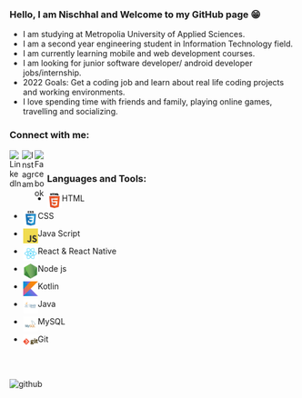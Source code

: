 ### Hello, I am Nischhal and Welcome to my GitHub page :grin:

- I am studying at Metropolia University of Applied Sciences.
- I am a second year engineering student in Information Technology field.
- I am currently learning mobile and web development courses.
- I am looking for junior software developer/ android developer jobs/internship.
- 2022 Goals: Get a coding job and learn about real life coding projects and working environments.
- I love spending time with friends and family, playing online games, travelling and socializing.

### Connect with me:

[<img align="left" alt="LinkedIn" width="22px" src="https://cdn.jsdelivr.net/npm/simple-icons@v3/icons/linkedin.svg"/>][linkedin]
[<img align="left" alt="Instagram" width="22px" src="https://cdn.jsdelivr.net/npm/simple-icons@v3/icons/instagram.svg"/>][instagram]
[<img align="left" alt="Facebook" width="22px" src="https://cdn.jsdelivr.net/npm/simple-icons@v3/icons/facebook.svg"/>][facebook]

<br />

### Languages and Tools:

- [<img align="left" alt="HTML5" width="26px" src="https://raw.githubusercontent.com/github/explore/80688e429a7d4ef2fca1e82350fe8e3517d3494d/topics/html/html.png" />][github] <p> HTML </p>
- [<img align="left" alt="CSS3" width="26px" src="https://raw.githubusercontent.com/github/explore/80688e429a7d4ef2fca1e82350fe8e3517d3494d/topics/css/css.png" />][github] <p> CSS </p>
- [<img align="left" alt="JavaScript" width="26px" src="https://raw.githubusercontent.com/github/explore/80688e429a7d4ef2fca1e82350fe8e3517d3494d/topics/javascript/javascript.png" />][github] <p> Java Script </p>
- [<img align="left" alt="React" width="26px" src="https://raw.githubusercontent.com/github/explore/80688e429a7d4ef2fca1e82350fe8e3517d3494d/topics/react/react.png" />][github] <p> React & React Native </p>
- [<img align="left" alt="Node.js" width="26px" src="https://raw.githubusercontent.com/github/explore/80688e429a7d4ef2fca1e82350fe8e3517d3494d/topics/nodejs/nodejs.png" />][github] <p> Node js</p>
- [<img align="left" alt="Kotlin" width="26px" src="https://raw.githubusercontent.com/github/explore/80688e429a7d4ef2fca1e82350fe8e3517d3494d/topics/kotlin/kotlin.png" />][github]<p> Kotlin </p>
- [<img align="left" alt="Java" width="26px" src="https://raw.githubusercontent.com/github/explore/80688e429a7d4ef2fca1e82350fe8e3517d3494d/topics/java/java.png" />][github]<p> Java </p>
- [<img align="left" alt="MySQL" width="26px" src="https://raw.githubusercontent.com/github/explore/80688e429a7d4ef2fca1e82350fe8e3517d3494d/topics/mysql/mysql.png" />][github] <p> MySQL </p>
- [<img align="left" alt="Git" width="26px" src="https://raw.githubusercontent.com/github/explore/80688e429a7d4ef2fca1e82350fe8e3517d3494d/topics/git/git.png" />][github] <p> Git </p>

<br />
<br />

![github](https://github-readme-stats.vercel.app/api?username=Nischhal3)

[instagram]: https://www.instagram.com/nischhal_s/
[linkedin]: https://www.linkedin.com/in/nischhal-shrestha-0616355b/?msgControlName=reply_to_sender&msgConversationId=2-OWU3MDlhODItNWU5Ny00YTRiLWFjNDAtZjFjMzlhNDQxOGQ3XzAxMA%3D%3D&msgOverlay=true
[facebook]: https://www.facebook.com/nischhas
[github]: https://github.com/Nischhal3
